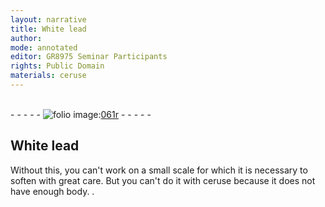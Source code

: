 ```yaml
---
layout: narrative
title: White lead
author:
mode: annotated
editor: GR8975 Seminar Participants
rights: Public Domain
materials: ceruse
---
```


 <br/>- - - - - <a href="http://gallica.bnf.fr/ark:/12148/btv1b10500001g/f127.image"><img src="/assets/photo-icon.png" alt="folio image: " style="display:inline-block; margin-bottom:-3px;"/>061r</a> - - - - - <br/> 
## White lead

 
Without this, you can't work on a small scale for which it is necessary to soften with great care. But you can't do it with ceruse because it does not have enough body.
. 